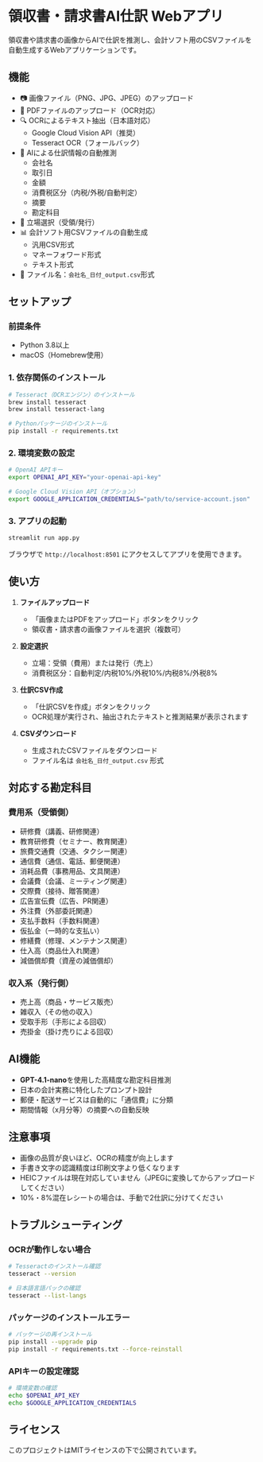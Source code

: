# 領収書・請求書AI仕訳 Webアプリ

領収書や請求書の画像からAIで仕訳を推測し、会計ソフト用のCSVファイルを自動生成するWebアプリケーションです。

## 機能

- 📷 画像ファイル（PNG、JPG、JPEG）のアップロード
- 📄 PDFファイルのアップロード（OCR対応）
- 🔍 OCRによるテキスト抽出（日本語対応）
  - Google Cloud Vision API（推奨）
  - Tesseract OCR（フォールバック）
- 🤖 AIによる仕訳情報の自動推測
  - 会社名
  - 取引日
  - 金額
  - 消費税区分（内税/外税/自動判定）
  - 摘要
  - 勘定科目
- 🎯 立場選択（受領/発行）
- 📊 会計ソフト用CSVファイルの自動生成
  - 汎用CSV形式
  - マネーフォワード形式
  - テキスト形式
- 💾 ファイル名：`会社名_日付_output.csv`形式

## セットアップ

### 前提条件

- Python 3.8以上
- macOS（Homebrew使用）

### 1. 依存関係のインストール

```bash
# Tesseract（OCRエンジン）のインストール
brew install tesseract
brew install tesseract-lang

# Pythonパッケージのインストール
pip install -r requirements.txt
```

### 2. 環境変数の設定

```bash
# OpenAI APIキー
export OPENAI_API_KEY="your-openai-api-key"

# Google Cloud Vision API（オプション）
export GOOGLE_APPLICATION_CREDENTIALS="path/to/service-account.json"
```

### 3. アプリの起動

```bash
streamlit run app.py
```

ブラウザで `http://localhost:8501` にアクセスしてアプリを使用できます。

## 使い方

1. **ファイルアップロード**
   - 「画像またはPDFをアップロード」ボタンをクリック
   - 領収書・請求書の画像ファイルを選択（複数可）

2. **設定選択**
   - 立場：受領（費用）または発行（売上）
   - 消費税区分：自動判定/内税10%/外税10%/内税8%/外税8%

3. **仕訳CSV作成**
   - 「仕訳CSVを作成」ボタンをクリック
   - OCR処理が実行され、抽出されたテキストと推測結果が表示されます

4. **CSVダウンロード**
   - 生成されたCSVファイルをダウンロード
   - ファイル名は `会社名_日付_output.csv` 形式

## 対応する勘定科目

### 費用系（受領側）
- 研修費（講義、研修関連）
- 教育研修費（セミナー、教育関連）
- 旅費交通費（交通、タクシー関連）
- 通信費（通信、電話、郵便関連）
- 消耗品費（事務用品、文具関連）
- 会議費（会議、ミーティング関連）
- 交際費（接待、贈答関連）
- 広告宣伝費（広告、PR関連）
- 外注費（外部委託関連）
- 支払手数料（手数料関連）
- 仮払金（一時的な支払い）
- 修繕費（修理、メンテナンス関連）
- 仕入高（商品仕入れ関連）
- 減価償却費（資産の減価償却）

### 収入系（発行側）
- 売上高（商品・サービス販売）
- 雑収入（その他の収入）
- 受取手形（手形による回収）
- 売掛金（掛け売りによる回収）

## AI機能

- **GPT-4.1-nano**を使用した高精度な勘定科目推測
- 日本の会計実務に特化したプロンプト設計
- 郵便・配送サービスは自動的に「通信費」に分類
- 期間情報（x月分等）の摘要への自動反映

## 注意事項

- 画像の品質が良いほど、OCRの精度が向上します
- 手書き文字の認識精度は印刷文字より低くなります
- HEICファイルは現在対応していません（JPEGに変換してからアップロードしてください）
- 10%・8%混在レシートの場合は、手動で2仕訳に分けてください

## トラブルシューティング

### OCRが動作しない場合

```bash
# Tesseractのインストール確認
tesseract --version

# 日本語言語パックの確認
tesseract --list-langs
```

### パッケージのインストールエラー

```bash
# パッケージの再インストール
pip install --upgrade pip
pip install -r requirements.txt --force-reinstall
```

### APIキーの設定確認

```bash
# 環境変数の確認
echo $OPENAI_API_KEY
echo $GOOGLE_APPLICATION_CREDENTIALS
```

## ライセンス

このプロジェクトはMITライセンスの下で公開されています。 